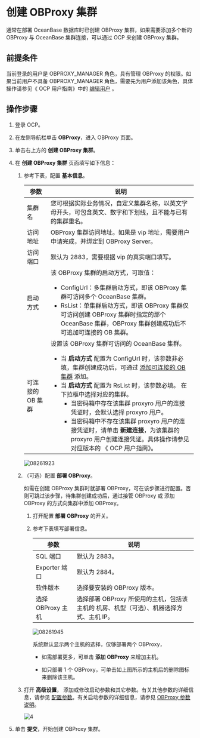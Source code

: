 # 创建 OBProxy 集群

通常在部署 OceanBase 数据库时已创建 OBProxy 集群，如果需要添加多个新的 OBProxy 与 OceanBase 集群连接，可以通过 OCP 来创建 OBProxy 集群。

## 前提条件

当前登录的用户是 OBPROXY_MANAGER 角色，具有管理 OBProxy 的权限。如果当前用户不具备 OBPROXY_MANAGER 角色，需要先为用户添加该角色，具体操作请参见《 OCP 用户指南》中的 [编辑用户](https://www.oceanbase.com/docs/enterprise-oceanbase-ocp-cn-10000000000777155) 。

## 操作步骤

1. 登录 OCP。

2. 在左侧导航栏单击 **OBProxy**，进入 OBProxy 页面。

3. 单击右上方的 **创建 OBProxy 集群**。

4. 在 **创建 OBProxy 集群** 页面填写如下信息：

   1. 参考下表，配置 **基本信息**。

      |     参数     |         说明         |
      |------------|--------------------------------------------------------------------------------------------------------------------------------------------------------------------------------------------------------------------------------------------------------------------------------------------------------------------------------------------------------------------------------------------------------------------------------------------------------------------------------------------------------------------------------------------------------------------------------------|
      | 集群名        | 您可根据实际业务情况，自定义集群名称，以英文字母开头，可包含英文、数字和下划线，且不能与已有的集群重名。      |
      | 访问地址       | OBProxy 集群访问地址。如果是 vip 地址，需要用户申请完成，并绑定到 OBProxy Server。                |
      | 访问端口       | 默认为 2883，需要根据 vip 的真实端口填写。      |
      | 启动方式       | 该 OBProxy 集群的启动方式，可取值： <ul><li>ConfigUrl：多集群启动方式，即该 OBProxy 集群可访问多个 OceanBase 集群。</li>  <li>RsList：单集群启动方式，即该 OBProxy 集群仅可访问创建 OBProxy 集群时指定的那个 OceanBase 集群，OBProxy 集群创建成功后不可追加可连接的 OB 集群。</li></ul>     |
      | 可连接的 OB 集群 | 设置该 OBProxy 集群可访问的 OceanBase 集群。 <ul><li>当 **启动方式** 配置为 ConfigUrl 时，该参数非必填，集群创建成功后，可通过 [添加可连接的 OB 集群](../2.manage-obproxy-clusters/6.ob-cluster-that-manages-obproxy-connections.md) 添加。</li> <li>当 **启动方式** 配置为 RsList 时，该参数必填。 在下拉框中选择对应的集群。<ul><li>当密码箱中存在该集群 proxyro 用户的连接凭证时，会默认选择 proxyro 用户。</li> <li>当密码箱中不存在该集群 proxyro 用户的连接凭证时，请单击 **新建连接**，为该集群的 proxyro 用户创建连接凭证。具体操作请参见对应版本的 《 OCP 用户指南》。</li></ul></li></ul>     |

      ![08261923](https://help-static-aliyun-doc.aliyuncs.com/assets/img/zh-CN/2334601361/p312780.png)

   2. （可选）配置 **部署 OBProxy**。

      如需在创建 OBProxy 集群时就部署 OBProxy，可在该步骤进行配置。否则可跳过该步骤，待集群创建成功后，通过接管 OBProxy 或 添加 OBProxy 的方式向集群中添加 OBProxy。

      1. 打开配置 **部署 OBProxy** 的开关。

      2. 参考下表填写部署信息。

         |      参数       |            说明            |
         |---------------|----------------------------------------------------|
         | SQL 端口        | 默认为 2883。                |
         | Exporter 端口   | 默认为 2884。                |
         | 软件版本          | 选择要安装的 OBProxy 版本。       |
         | 选择 OBProxy 主机 | 选择部署 OBProxy 所使用的主机，包括该主机的 机房、机型（可选）、机器选择方式、主机 IP。 |

         ![08261945](https://help-static-aliyun-doc.aliyuncs.com/assets/img/zh-CN/2334601361/p312784.png)

         系统默认显示两个主机的选择，仅够部署两个 OBProxy，

         * 如需部署更多，可单击 **添加 OBProxy** 来增加主机。

         * 如只部署 1 个 OBProxy，可单击如上图所示的主机后的删除图标来删除该主机。

   3. 打开 **高级设置**， 添加或修改启动参数和其它参数。有关其他参数的详细信息，请参见 [配置参数](https://www.oceanbase.com/docs/enterprise-odp-enterprise-cn-10000000000982784)。有关启动参数的详细信息，请参见 [OBProxy 参数说明](../4.odp-cluster-parameters.md)。

      ![4](https://help-static-aliyun-doc.aliyuncs.com/assets/img/zh-CN/8232382161/p240600.png)

5. 单击 **提交**，开始创建 OBProxy 集群。
